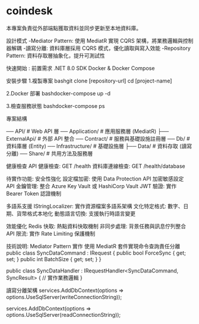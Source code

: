 # coindesk

本專案負責從外部端點獲取資料並同步更新至本地資料庫。

設計模式
  -Mediator Pattern: 使用 MediatR 實現 CQRS 架構，將業務邏輯與控制器解耦
  -讀寫分離: 資料庫層採用 CQRS 模式，優化讀取與寫入效能
  -Repository Pattern: 資料存取層抽象化，提升可測試性

快速開始 : 
  前置需求
  .NET 8.0 SDK
  Docker & Docker Compose
  
  安裝步驟
  1.複製專案
  bashgit clone [repository-url]
  cd [project-name]
  
  2.Docker 部署
  bashdocker-compose up -d
  
  3.檢查服務狀態
  bashdocker-compose ps

專案結構

── API/                 # Web API 層
── Application/         # 應用服務層 (MediatR)
   ├── ExternalApi/     # 外部 API 整合
── Contract/            # 服務與基礎設施註冊層 
── Db/                  # 資料庫層 (Entity)
── Infrastructure/      # 基礎設施層
   ├── Data/            # 資料存取 (讀寫分離)
── Share/               # 共用方法及服務層

健康檢查
API 健康檢查: GET /health
資料庫連線檢查: GET /health/database

待實作功能:
安全性強化
設定檔加密: 使用 Data Protection API 加密敏感設定
API 金鑰管理: 整合 Azure Key Vault 或 HashiCorp Vault
JWT 驗證: 實作 Bearer Token 認證機制

多語系支援
IStringLocalizer: 實作資源檔案多語系架構
文化特定格式: 數字、日期、貨幣格式本地化
動態語言切換: 支援執行時語言變更

效能優化
Redis 快取: 熱點資料快取機制
非同步處理: 背景任務與訊息佇列整合
API 限流: 實作 Rate Limiting 保護機制

技術說明:
Mediator Pattern 實作 使用 MediatR 套件實現命令查詢責任分離
public class SyncDataCommand : IRequest<SyncResult>
{
    public bool ForceSync { get; set; }
    public int BatchSize { get; set; }
}

public class SyncDataHandler : IRequestHandler<SyncDataCommand, SyncResult>
{
    // 實作業務邏輯
}

讀寫分離架構
services.AddDbContext<WriteDbContext>(options => 
    options.UseSqlServer(writeConnectionString));
    
services.AddDbContext<ReadDbContext>(options => 
    options.UseSqlServer(readConnectionString));
